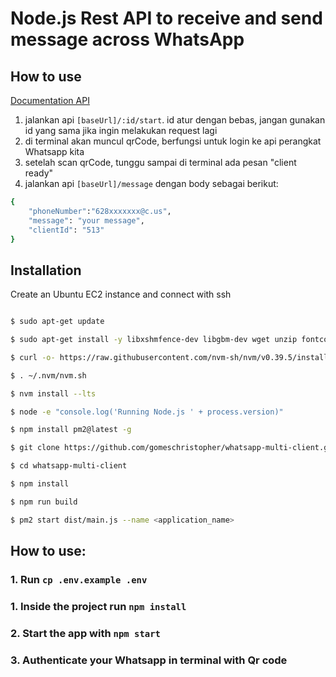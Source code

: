 # Node.js Rest API to receive and send message across WhatsApp

## How to use

[Documentation API](https://documenter.getpostman.com/view/15626346/2sAXxY492L)

1. jalankan api `[baseUrl]/:id/start`. id atur dengan bebas, jangan gunakan id yang sama jika ingin melakukan request lagi
2. di terminal akan muncul qrCode, berfungsi untuk login ke api perangkat Whatsapp kita
3. setelah scan qrCode, tunggu sampai di terminal ada pesan "client ready"
4. jalankan api `[baseUrl]/message` dengan body sebagai berikut:

```bash
{
    "phoneNumber":"628xxxxxxx@c.us",
    "message": "your message",
    "clientId": "513"
}
```

## Installation

Create an Ubuntu EC2 instance and connect with ssh

```bash

$ sudo apt-get update

$ sudo apt-get install -y libxshmfence-dev libgbm-dev wget unzip fontconfig locales gconf-service libasound2 libatk1.0-0 libc6 libcairo2 libcups2 libdbus-1-3 libexpat1 libfontconfig1 libgcc1 libgconf-2-4 libgdk-pixbuf2.0-0 libglib2.0-0 libgtk-3-0 libnspr4 libpango-1.0-0 libpangocairo-1.0-0 libstdc++6 libx11-6 libx11-xcb1 libxcb1 libxcomposite1 libxcursor1 libxdamage1 libxext6 libxfixes3 libxi6 libxrandr2 libxrender1 libxss1 libxtst6 ca-certificates fonts-liberation libappindicator1 libnss3 lsb-release xdg-utils

$ curl -o- https://raw.githubusercontent.com/nvm-sh/nvm/v0.39.5/install.sh | bash

$ . ~/.nvm/nvm.sh

$ nvm install --lts

$ node -e "console.log('Running Node.js ' + process.version)"

$ npm install pm2@latest -g

$ git clone https://github.com/gomeschristopher/whatsapp-multi-client.git

$ cd whatsapp-multi-client

$ npm install

$ npm run build

$ pm2 start dist/main.js --name <application_name>
```

## How to use:

### 1. Run `cp .env.example .env`

### 1. Inside the project run `npm install`

### 2. Start the app with `npm start`

### 3. Authenticate your Whatsapp in terminal with Qr code
